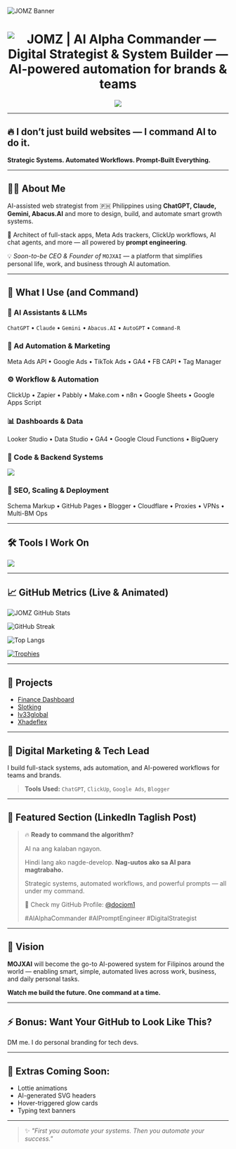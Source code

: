 ![JOMZ Banner](https://github.com/docjom1/assets/blob/main/banner.gif?raw=true)

<!-- Typing header (desktop + mobile) -->
<h1 align="center">
  <picture>
    <!-- Mobile -->
    <source media="(max-width: 600px)"
      srcset="https://readme-typing-svg.demolab.com?font=Fira+Code&size=22&duration=2500&pause=1100&color=00F7FF&center=true&vCenter=true&width=440&height=44&lines=%F0%9F%A7%A0+JOMZ+%7C+AI+Alpha+Commander;Digital+Strategist+%26+System+Builder;AI%E2%80%91powered+automation+for+brands+%26+teams" />
    <!-- Desktop -->
    <img
      src="https://readme-typing-svg.demolab.com?font=Fira+Code&size=28&duration=2500&pause=1100&color=00F7FF&center=true&vCenter=true&width=980&height=56&lines=%F0%9F%A7%A0+JOMZ+%7C+AI+Alpha+Commander;Digital+Strategist+%26+System+Builder;AI%E2%80%91powered+automation+for+brands+%26+teams"
      alt="JOMZ | AI Alpha Commander — Digital Strategist & System Builder — AI-powered automation for brands & teams" />
  </picture>
</h1>


<p align="center">
  <img src="https://github-readme-stats.vercel.app/api/top-langs/?username=docjom1&layout=compact&theme=radical"/>
</p>


---

## 🔥 I don’t just build websites — I command AI to do it.

**Strategic Systems. Automated Workflows. Prompt-Built Everything.**

---

## 👨‍💻 About Me

AI-assisted web strategist from 🇵🇭 Philippines using **ChatGPT, Claude, Gemini, Abacus.AI** and more to design, build, and automate smart growth systems. 

🔧 Architect of full-stack apps, Meta Ads trackers, ClickUp workflows, AI chat agents, and more — all powered by **prompt engineering**.

💡 *Soon-to-be CEO & Founder of* `MOJXAI` — a platform that simplifies personal life, work, and business through AI automation.

---

## 🧠 What I Use (and Command)

### 🤖 AI Assistants & LLMs
`ChatGPT` • `Claude` • `Gemini` • `Abacus.AI` • `AutoGPT` • `Command-R`

### 📣 Ad Automation & Marketing
Meta Ads API • Google Ads • TikTok Ads • GA4 • FB CAPI • Tag Manager

### ⚙️ Workflow & Automation
ClickUp • Zapier • Pabbly • Make.com • n8n • Google Sheets • Google Apps Script

### 📊 Dashboards & Data
Looker Studio • Data Studio • GA4 • Google Cloud Functions • BigQuery

### 🧩 Code & Backend Systems
<p>
  <img src="https://skillicons.dev/icons?i=js,html,css,tailwind,vue,react,git,vscode,figma,php,dotnet,visualstudio,github,mysql,bootstrap,python,nodejs"/>
</p>

### 🚀 SEO, Scaling & Deployment
Schema Markup • GitHub Pages • Blogger • Cloudflare • Proxies • VPNs • Multi-BM Ops

---

## 🛠️ Tools I Work On
<p>
  <img src="https://skillicons.dev/icons?i=js,html,css,vue,react,vscode,git,figma,php,dotnet,nodejs,bootstrap,github,mysql,python"/>
</p>

---

## 📈 GitHub Metrics (Live & Animated)

![JOMZ GitHub Stats](https://github-readme-stats.vercel.app/api?username=docjom1&show_icons=true&theme=tokyonight)

![GitHub Streak](https://github-readme-streak-stats.herokuapp.com?user=docjom1&theme=tokyonight)

![Top Langs](https://github-readme-stats.vercel.app/api/top-langs/?username=docjom1&layout=compact&theme=tokyonight)

[![Trophies](https://github-profile-trophy.vercel.app/?username=docjom1&theme=monokai&margin-w=15)](https://github.com/ryo-ma/github-profile-trophy)

---

## 🚀 Projects
- [Finance Dashboard](https://github.com/docjom1/Finance-Dashboard)
- [Slotking](https://github.com/docjom1/Slotking)
- [lv33global](https://github.com/docjom1/lv33global)
- [Xhadeflex](https://github.com/docjom1/Xhadeflex)

---

## 💼 Digital Marketing & Tech Lead

I build full-stack systems, ads automation, and AI-powered workflows for teams and brands.

> **Tools Used:** `ChatGPT`, `ClickUp`, `Google Ads`, `Blogger`

---

## 🌟 Featured Section (LinkedIn Taglish Post)

> 🔥 **Ready to command the algorithm?**
>
> AI na ang kalaban ngayon. 
>
> Hindi lang ako nagde-develop. **Nag-uutos ako sa AI para magtrabaho.**
>
> Strategic systems, automated workflows, and powerful prompts — all under my command.
>
> 📅 Check my GitHub Profile: [@docjom1](https://github.com/docjom1)
>
> #AIAlphaCommander #AIPromptEngineer #DigitalStrategist

---

## 🎯 Vision

**MOJXAI** will become the go-to AI-powered system for Filipinos around the world —
enabling smart, simple, automated lives across work, business, and daily personal tasks.

**Watch me build the future. One command at a time.**

---

## ⚡ Bonus: Want Your GitHub to Look Like This?
DM me. I do personal branding for tech devs.

---

## 🧬 Extras Coming Soon:
- Lottie animations
- AI-generated SVG headers
- Hover-triggered glow cards
- Typing text banners

---

> ✨ *"First you automate your systems. Then you automate your success."*
